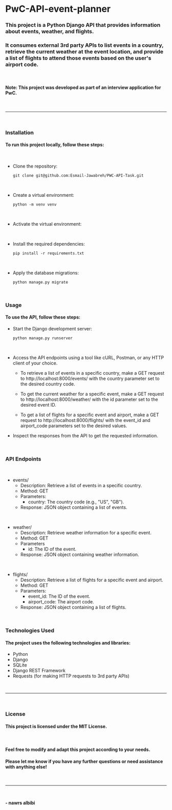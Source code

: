 # PwC-API-event-planner

### This project is a Python Django API that provides information about events, weather, and flights. 
### It consumes external 3rd party APIs to list events in a country, retrieve the current weather at the event location, and provide a list of flights to attend those events based on the user's airport code.
<br>

#### Note: This project was developed as part of an interview application for PwC.


<br>

---
<br>

### Installation
#### To run this project locally, follow these steps:
<br>

- Clone the repository:
    ```
    git clone git@github.com:Esmail-Jawabreh/PWC-API-Task.git
    ```

<br>

- Create a virtual environment: 
    ```
    python -m venv venv
    ```

<br>

- Activate the virtual environment:

<br>

- Install the required dependencies:
    ```
    pip install -r requirements.txt
    ```

<br>

- Apply the database migrations:
    ```
    python manage.py migrate
    ```

<br>

### Usage
#### To use the API, follow these steps:

- Start the Django development server:
    ```
    python manage.py runserver
    ```

<br>

- Access the API endpoints using a tool like cURL, Postman, or any HTTP client of your choice.

    - To retrieve a list of events in a specific country, make a GET request to http://localhost:8000/events/ with the country parameter set to the desired country code.

    - To get the current weather for a specific event, make a GET request to http://localhost:8000/weather/ with the id parameter set to the desired event ID.

    - To get a list of flights for a specific event and airport, make a GET request to http://localhost:8000/flights/ with the event_id and airport_code parameters set to the desired values.

- Inspect the responses from the API to get the requested information.


<br>

### API Endpoints
<br>

- events/
    - Description: Retrieve a list of events in a specific country.
    - Method: GET
    - Parameters:
        - country: The country code (e.g., "US", "GB").
    - Response: JSON object containing a list of events.

<br>

- weather/
    - Description: Retrieve weather information for a specific event.
    - Method: GET
    - Parameters        
        - id: The ID of the event.
    - Response: JSON object containing weather information.

<br>

- flights/
    - Description: Retrieve a list of flights for a specific event and airport.
    - Method: GET
    - Parameters:
        - event_id: The ID of the event.
        - airport_code: The airport code.
    - Response: JSON object containing a list of flights.

<br>


### Technologies Used

#### The project uses the following technologies and libraries:

- Python
- Django
- SQLite
- Django REST Framework
- Requests (for making HTTP requests to 3rd party APIs)

<br>

---
<br>

### License
#### This project is licensed under the MIT License. 

<br>

#### Feel free to modify and adapt this project according to your needs.

#### Please let me know if you have any further questions or need assistance with anything else!

<br>

---

<br>

**- nawrs albibi**